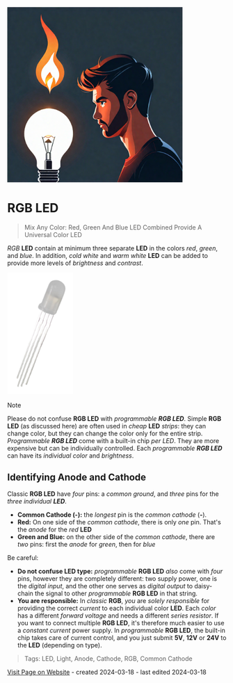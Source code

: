 <img src="/assets/images/light.png" width="80%" height="80%" />
 
# RGB LED

> Mix Any Color: Red, Green And Blue LED Combined Provide A Universal Color LED


*RGB* **LED** contain at minimum three separate **LED** in the colors *red*, *green*, and *blue*. In addition, *cold white* and *warm white* **LED** can be added to provide more levels of *brightness* and *contrast*.

<img src="images/rgbled_t.png" width="30%" height="30%" />

> [!NOTE]
> Please do not confuse **RGB LED** with *programmable **RGB LED***. Simple **RGB LED** (as discussed here) are often used in *cheap* **LED** *strips*: they can change color, but they can change the color only for the entire strip.   
> *Programmable **RGB LED*** come with a built-in chip *per LED*. They are more expensive but can be individually controlled. Each *programmable **RGB LED*** can have its *individual color* and *brightness*.

## Identifying Anode and Cathode

Classic **RGB LED** have *four* pins: a *common ground*, and *three* pins for the *three individual **LED***.

* **Common Cathode (-):** the *longest* pin is the *common cathode* (**-**).
* **Red:** On one side of the *common cathode*, there is only *one* pin. That's the *anode* for the *red* **LED**
* **Green and Blue:** on the other side of the *common cathode*, there are *two* pins: first the *anode* for *green*, then for *blue*



Be careful:

* **Do not confuse LED type:** *programmable* **RGB LED** *also* come with *four* pins, however they are completely different: two supply power, one is the *digital input*, and the other one serves as *digital output* to daisy-chain the signal to other *programmable* **RGB LED** in that string.
* **You are responsible:** In *classic* **RGB**, *you* are *solely responsible* for providing the correct *current* to each individual color **LED**. Each *color* has a different *forward voltage* and needs a different *series resistor*. If you want to connect multiple **RGB LED**, it's therefore much easier to use a *constant current* power supply. In *programmable* **RGB LED**, the built-in chip takes care of current control, and you just submit **5V**, **12V** or **24V** to the **LED** (depending on type).



> Tags: LED, Light, Anode, Cathode, RGB, Common Cathode

[Visit Page on Website](https://done.land/components/light/led/rgb?698156031318243445) - created 2024-03-18 - last edited 2024-03-18
